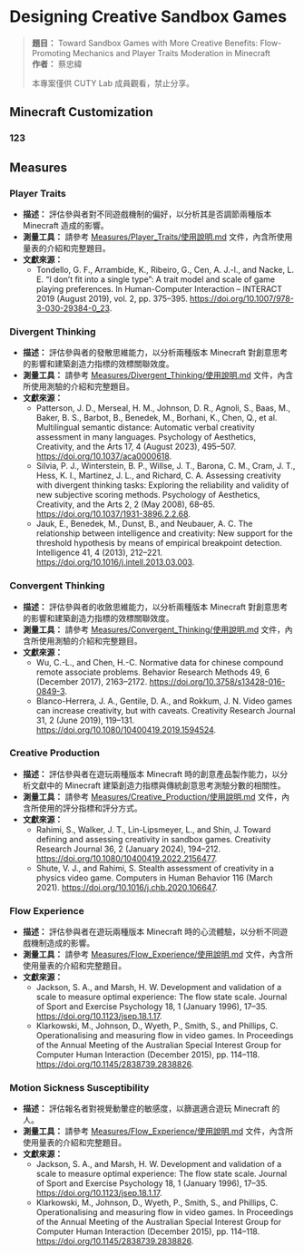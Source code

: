 # Designing Creative Sandbox Games

> **題目：** Toward Sandbox Games with More Creative Benefits: Flow-Promoting Mechanics and Player Traits Moderation in Minecraft  
> **作者：** 蔡忠緯
> 
> 本專案僅供 CUTY Lab 成員觀看，禁止分享。

## Minecraft Customization

### 123

## Measures

### Player Traits

- **描述：** 評估參與者對不同遊戲機制的偏好，以分析其是否調節兩種版本 Minecraft 造成的影響。
- **測量工具：** 請參考 [Measures/Player_Traits/使用說明.md](Measures/Player_Traits/使用說明.md) 文件，內含所使用量表的介紹和完整題目。
- **文獻來源：**
  - Tondello, G. F., Arrambide, K., Ribeiro, G., Cen, A. J.-l., and Nacke, L. E. “I don’t fit into a single type”: A trait model and scale of game playing preferences. In Human-Computer Interaction – INTERACT 2019 (August 2019), vol. 2, pp. 375–395. https://doi.org/10.1007/978-3-030-29384-0_23.

### Divergent Thinking

- **描述：** 評估參與者的發散思維能力，以分析兩種版本 Minecraft 對創意思考的影響和建築創造力指標的效標關聯效度。
- **測量工具：** 請參考 [Measures/Divergent_Thinking/使用說明.md](Measures/Divergent_Thinking/使用說明.md) 文件，內含所使用測驗的介紹和完整題目。
- **文獻來源：**
  - Patterson, J. D., Merseal, H. M., Johnson, D. R., Agnoli, S., Baas, M., Baker, B. S., Barbot, B., Benedek, M., Borhani, K., Chen, Q., et al. Multilingual semantic distance: Automatic verbal creativity assessment in many languages. Psychology of Aesthetics, Creativity, and the Arts 17, 4 (August 2023), 495–507. https://doi.org/10.1037/aca0000618.
  - Silvia, P. J., Winterstein, B. P., Willse, J. T., Barona, C. M., Cram, J. T., Hess, K. I., Martinez, J. L., and Richard, C. A. Assessing creativity with divergent thinking tasks: Exploring the reliability and validity of new subjective scoring methods. Psychology of Aesthetics, Creativity, and the Arts 2, 2 (May 2008), 68–85. https://doi.org/10.1037/1931-3896.2.2.68.
  - Jauk, E., Benedek, M., Dunst, B., and Neubauer, A. C. The relationship between intelligence and creativity: New support for the threshold hypothesis by means of empirical breakpoint detection. Intelligence 41, 4 (2013), 212–221. https://doi.org/10.1016/j.intell.2013.03.003.

### Convergent Thinking

- **描述：** 評估參與者的收斂思維能力，以分析兩種版本 Minecraft 對創意思考的影響和建築創造力指標的效標關聯效度。
- **測量工具：** 請參考 [Measures/Convergent_Thinking/使用說明.md](Measures/Convergent_Thinking/使用說明.md) 文件，內含所使用測驗的介紹和完整題目。
- **文獻來源：**
  - Wu, C.-L., and Chen, H.-C. Normative data for chinese compound remote associate problems. Behavior Research Methods 49, 6 (December 2017), 2163–2172. https://doi.org/10.3758/s13428-016-0849-3.
  - Blanco-Herrera, J. A., Gentile, D. A., and Rokkum, J. N. Video games can increase creativity, but with caveats. Creativity Research Journal 31, 2 (June 2019), 119–131. https://doi.org/10.1080/10400419.2019.1594524.

### Creative Production

- **描述：** 評估參與者在遊玩兩種版本 Minecraft 時的創意產品製作能力，以分析文獻中的 Minecraft 建築創造力指標與傳統創意思考測驗分數的相關性。
- **測量工具：** 請參考 [Measures/Creative_Production/使用說明.md](Measures/Creative_Production/使用說明.md) 文件，內含所使用的評分指標和評分方式。
- **文獻來源：**
  - Rahimi, S., Walker, J. T., Lin-Lipsmeyer, L., and Shin, J. Toward defining and assessing creativity in sandbox games. Creativity Research Journal 36, 2 (January 2024), 194–212. https://doi.org/10.1080/10400419.2022.2156477.
  - Shute, V. J., and Rahimi, S. Stealth assessment of creativity in a physics video game. Computers in Human Behavior 116 (March 2021). https://doi.org/10.1016/j.chb.2020.106647.

### Flow Experience

- **描述：** 評估參與者在遊玩兩種版本 Minecraft 時的心流體驗，以分析不同遊戲機制造成的影響。
- **測量工具：** 請參考 [Measures/Flow_Experience/使用說明.md](Measures/Flow_Experience/使用說明.md) 文件，內含所使用量表的介紹和完整題目。
- **文獻來源：**
  - Jackson, S. A., and Marsh, H. W. Development and validation of a scale to measure optimal experience: The flow state scale. Journal of Sport and Exercise Psychology 18, 1 (January 1996), 17–35. https://doi.org/10.1123/jsep.18.1.17.
  - Klarkowski, M., Johnson, D., Wyeth, P., Smith, S., and Phillips, C. Operationalising and measuring flow in video games. In Proceedings of the Annual Meeting of the Australian Special Interest Group for Computer Human Interaction (December 2015), pp. 114–118. https://doi.org/10.1145/2838739.2838826.

### Motion Sickness Susceptibility

- **描述：** 評估報名者對視覺動暈症的敏感度，以篩選適合遊玩 Minecraft 的人。
- **測量工具：** 請參考 [Measures/Flow_Experience/使用說明.md](Measures/Flow_Experience/使用說明.md) 文件，內含所使用量表的介紹和完整題目。
- **文獻來源：**
  - Jackson, S. A., and Marsh, H. W. Development and validation of a scale to measure optimal experience: The flow state scale. Journal of Sport and Exercise Psychology 18, 1 (January 1996), 17–35. https://doi.org/10.1123/jsep.18.1.17.
  - Klarkowski, M., Johnson, D., Wyeth, P., Smith, S., and Phillips, C. Operationalising and measuring flow in video games. In Proceedings of the Annual Meeting of the Australian Special Interest Group for Computer Human Interaction (December 2015), pp. 114–118. https://doi.org/10.1145/2838739.2838826.
